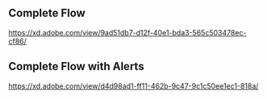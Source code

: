 ## Complete Flow
https://xd.adobe.com/view/9ad51db7-d12f-40e1-bda3-565c503478ec-cf86/


## Complete Flow with Alerts
https://xd.adobe.com/view/d4d98ad1-ff11-462b-9c47-9c1c50ee1ec1-818a/